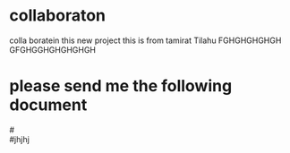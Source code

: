 # collaboraton
colla boratein this new project
this is from tamirat Tilahu
FGHGHGHGHGH
GFGHGGHGHGHGHGH
# please send me the following document
#\
#jhjhj

